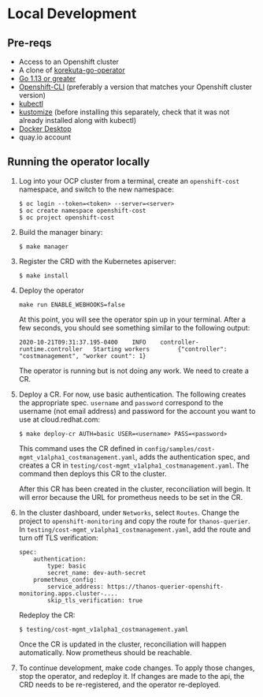 # Local Development

## Pre-reqs

* Access to an Openshift cluster
* A clone of [korekuta-go-operator](https://github.com/project-koku/korekuta-operator-go)
* [Go 1.13 or greater](https://golang.org/doc/install)
* [Openshift-CLI](https://docs.openshift.com/container-platform/4.5/cli_reference/openshift_cli/getting-started-cli.html) (preferably a version that matches your Openshift cluster version)
* [kubectl](https://kubernetes.io/docs/tasks/tools/install-kubectl/)
* [kustomize](https://kubernetes-sigs.github.io/kustomize/installation/) (before installing this separately, check that it was not already installed along with kubectl)
* [Docker Desktop](https://www.docker.com/products/docker-desktop)
* quay.io account

## Running the operator locally

1. Log into your OCP cluster from a terminal, create an `openshift-cost` namespace, and switch to the new namespace:

    ```
    $ oc login --token=<token> --server=<server>
    $ oc create namespace openshift-cost
    $ oc project openshift-cost
    ```

2. Build the manager binary:

    ```
    $ make manager
    ```

3. Register the CRD with the Kubernetes apiserver:

    ```
    $ make install
    ```

4. Deploy the operator

    ```
    make run ENABLE_WEBHOOKS=false
    ```

    At this point, you will see the operator spin up in your terminal. After a few seconds, you should see something similar to the following output:
    ```
    2020-10-21T09:31:37.195-0400    INFO    controller-runtime.controller   Starting workers        {"controller": "costmanagement", "worker count": 1}
    ```
    The operator is running but is not doing any work. We need to create a CR.

5. Deploy a CR. For now, use basic authentication. The following creates the appropriate spec. `username` and `password` correspond to the username (not email address) and password for the account you want to use at cloud.redhat.com:

    ```
    $ make deploy-cr AUTH=basic USER=<username> PASS=<password>
    ```
    This command uses the CR defined in `config/samples/cost-mgmt_v1alpha1_costmanagement.yaml`, adds the authentication spec, and creates a CR in `testing/cost-mgmt_v1alpha1_costmanagement.yaml`. The command then deploys this CR to the cluster.

    After this CR has been created in the cluster, reconciliation will begin. It will error because the URL for prometheus needs to be set in the CR.

6. In the cluster dashboard, under `Networks`, select `Routes`. Change the project to `openshift-monitoring` and copy the route for `thanos-querier`. In `testing/cost-mgmt_v1alpha1_costmanagement.yaml`, add the route and turn off TLS verification:

    ```
    spec:
        authentication:
            type: basic
            secret_name: dev-auth-secret
        prometheus_config:
            service_address: https://thanos-querier-openshift-monitoring.apps.cluster-....
            skip_tls_verification: true
    ```
    Redeploy the CR:
    ```
    $ testing/cost-mgmt_v1alpha1_costmanagement.yaml
    ```
    Once the CR is updated in the cluster, reconciliation will happen automatically. Now prometheus should be reachable.

7. To continue development, make code changes. To apply those changes, stop the operator, and redeploy it. If changes are made to the api, the CRD needs to be re-registered, and the operator re-deployed.
